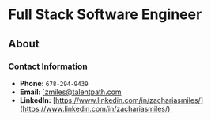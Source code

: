 # Full Stack Software Engineer

## About

### Contact Information
* **Phone:** `678-294-9439`
* **Email:** <a href="mailto:zmiles@talentpath.com">`zmiles@talentpath.com</a>
* **LinkedIn:** [https://www.linkedin.com/in/zachariasmiles/](https://www.linkedin.com/in/zachariasmiles/)

